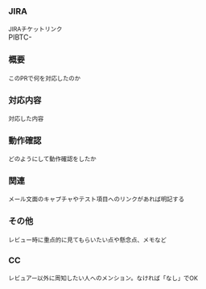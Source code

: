 ### JIRA
<sup>JIRAチケットリンク</sup>  
PIBTC-

### 概要
<sup>このPRで何を対応したのか</sup>  

### 対応内容
<sup>対応した内容</sup>  

### 動作確認
<sup>どのようにして動作確認をしたか</sup>  

### 関連
<sup>メール文面のキャプチャやテスト項目へのリンクがあれば明記する</sup>  

### その他
<sup>レビュー時に重点的に見てもらいたい点や懸念点、メモなど</sup>  

### CC
<sup>レビュアー以外に周知したい人へのメンション。なければ「なし」でOK</sup>  
